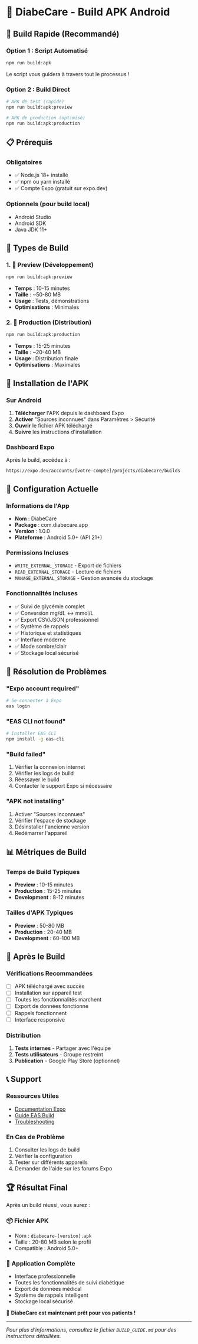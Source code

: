 # 🏥 DiabeCare - Build APK Android

## 🚀 Build Rapide (Recommandé)

### Option 1 : Script Automatisé
```bash
npm run build:apk
```
Le script vous guidera à travers tout le processus !

### Option 2 : Build Direct
```bash
# APK de test (rapide)
npm run build:apk:preview

# APK de production (optimisé)
npm run build:apk:production
```

## 📋 Prérequis

### Obligatoires
- ✅ Node.js 18+ installé
- ✅ npm ou yarn installé
- ✅ Compte Expo (gratuit sur expo.dev)

### Optionnels (pour build local)
- Android Studio
- Android SDK
- Java JDK 11+

## 🎯 Types de Build

### 1. 📱 Preview (Développement)
```bash
npm run build:apk:preview
```
- **Temps** : 10-15 minutes
- **Taille** : ~50-80 MB
- **Usage** : Tests, démonstrations
- **Optimisations** : Minimales

### 2. 🏪 Production (Distribution)
```bash
npm run build:apk:production
```
- **Temps** : 15-25 minutes
- **Taille** : ~20-40 MB
- **Usage** : Distribution finale
- **Optimisations** : Maximales

## 📱 Installation de l'APK

### Sur Android
1. **Télécharger** l'APK depuis le dashboard Expo
2. **Activer** "Sources inconnues" dans Paramètres > Sécurité
3. **Ouvrir** le fichier APK téléchargé
4. **Suivre** les instructions d'installation

### Dashboard Expo
Après le build, accédez à :
```
https://expo.dev/accounts/[votre-compte]/projects/diabecare/builds
```

## 🔧 Configuration Actuelle

### Informations de l'App
- **Nom** : DiabeCare
- **Package** : com.diabecare.app
- **Version** : 1.0.0
- **Plateforme** : Android 5.0+ (API 21+)

### Permissions Incluses
- `WRITE_EXTERNAL_STORAGE` - Export de fichiers
- `READ_EXTERNAL_STORAGE` - Lecture de fichiers
- `MANAGE_EXTERNAL_STORAGE` - Gestion avancée du stockage

### Fonctionnalités Incluses
- ✅ Suivi de glycémie complet
- ✅ Conversion mg/dL ↔ mmol/L
- ✅ Export CSV/JSON professionnel
- ✅ Système de rappels
- ✅ Historique et statistiques
- ✅ Interface moderne
- ✅ Mode sombre/clair
- ✅ Stockage local sécurisé

## 🚨 Résolution de Problèmes

### "Expo account required"
```bash
# Se connecter à Expo
eas login
```

### "EAS CLI not found"
```bash
# Installer EAS CLI
npm install -g eas-cli
```

### "Build failed"
1. Vérifier la connexion internet
2. Vérifier les logs de build
3. Réessayer le build
4. Contacter le support Expo si nécessaire

### "APK not installing"
1. Activer "Sources inconnues"
2. Vérifier l'espace de stockage
3. Désinstaller l'ancienne version
4. Redémarrer l'appareil

## 📊 Métriques de Build

### Temps de Build Typiques
- **Preview** : 10-15 minutes
- **Production** : 15-25 minutes
- **Development** : 8-12 minutes

### Tailles d'APK Typiques
- **Preview** : 50-80 MB
- **Production** : 20-40 MB
- **Development** : 60-100 MB

## 🎉 Après le Build

### Vérifications Recommandées
- [ ] APK téléchargé avec succès
- [ ] Installation sur appareil test
- [ ] Toutes les fonctionnalités marchent
- [ ] Export de données fonctionne
- [ ] Rappels fonctionnent
- [ ] Interface responsive

### Distribution
1. **Tests internes** - Partager avec l'équipe
2. **Tests utilisateurs** - Groupe restreint
3. **Publication** - Google Play Store (optionnel)

## 📞 Support

### Ressources Utiles
- [Documentation Expo](https://docs.expo.dev/)
- [Guide EAS Build](https://docs.expo.dev/build/introduction/)
- [Troubleshooting](https://docs.expo.dev/build/troubleshooting/)

### En Cas de Problème
1. Consulter les logs de build
2. Vérifier la configuration
3. Tester sur différents appareils
4. Demander de l'aide sur les forums Expo

## 🏆 Résultat Final

Après un build réussi, vous aurez :

### 📦 Fichier APK
- Nom : `diabecare-[version].apk`
- Taille : 20-80 MB selon le profil
- Compatible : Android 5.0+

### 🎯 Application Complète
- Interface professionnelle
- Toutes les fonctionnalités de suivi diabétique
- Export de données médical
- Système de rappels intelligent
- Stockage local sécurisé

🏥 **DiabeCare est maintenant prêt pour vos patients !**

---

*Pour plus d'informations, consultez le fichier `BUILD_GUIDE.md` pour des instructions détaillées.*
